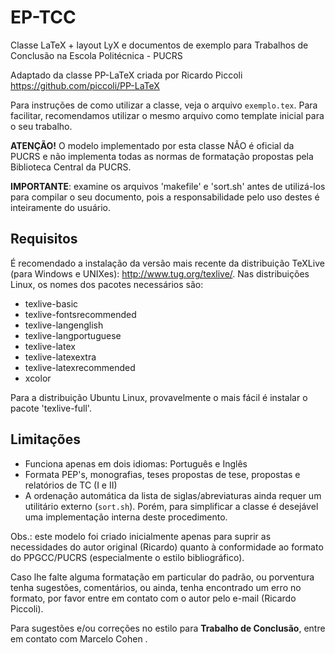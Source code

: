 EP-TCC
=========

Classe LaTeX + layout LyX e documentos de exemplo para Trabalhos de Conclusão na Escola Politécnica - PUCRS

Adaptado da classe PP-LaTeX criada por Ricardo Piccoli <https://github.com/piccoli/PP-LaTeX>

Para instruções de como utilizar a classe, veja o arquivo
`exemplo.tex`. Para facilitar, recomendamos utilizar o mesmo
arquivo como template inicial para o seu trabalho.

**ATENÇÃO!** O modelo implementado por esta classe NÃO é oficial da
PUCRS e não implementa todas as normas de formatação propostas
pela Biblioteca Central da PUCRS.

**IMPORTANTE**: examine os arquivos 'makefile' e 'sort.sh' antes de
utilizá-los para compilar o seu documento, pois a
responsabilidade pelo uso destes é inteiramente do usuário.

## Requisitos

É recomendado a instalação da versão mais recente da distribuição TeXLive (para Windows e UNIXes):
<http://www.tug.org/texlive/>. Nas distribuições Linux, os nomes dos pacotes necessários são:

- texlive-basic
- texlive-fontsrecommended
- texlive-langenglish
- texlive-langportuguese
- texlive-latex
- texlive-latexextra
- texlive-latexrecommended
- xcolor

Para a distribuição Ubuntu Linux, provavelmente o mais fácil é
instalar o pacote 'texlive-full'.

## Limitações

- Funciona apenas em dois idiomas: Português e Inglês
- Formata PEP's, monografias, teses propostas de tese, propostas e relatórios de TC (I e II)
- A ordenação automática da lista de siglas/abreviaturas ainda
  requer um utilitário externo (`sort.sh`). Porém, para
  simplificar a classe é desejável uma implementação interna
  deste procedimento.

Obs.: este modelo foi criado inicialmente apenas para suprir as
necessidades do autor original (Ricardo) quanto à conformidade ao formato do
PPGCC/PUCRS (especialmente o estilo bibliográfico).

Caso lhe falte alguma formatação em particular do padrão, ou porventura
tenha sugestões, comentários, ou ainda, tenha encontrado um erro
no formato, por favor entre em contato com o autor pelo e-mail
<rfbpiccoli at gmail dot com> (Ricardo Piccoli).

Para sugestões e/ou correções no estilo para **Trabalho de Conclusão**, entre em contato
com Marcelo Cohen <marcelo dot cohen at pucrs dot br>.

